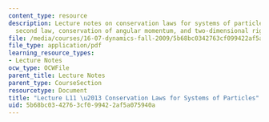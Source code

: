 ```yaml
---
content_type: resource
description: Lecture notes on conservation laws for systems of particles, Newton's
  second law, conservation of angular momentum, and two-dimensional rigid bodies.
file: /media/courses/16-07-dynamics-fall-2009/5b68bc0342763cf099422af5a075940a_MIT16_07F09_Lec11.pdf
file_type: application/pdf
learning_resource_types:
- Lecture Notes
ocw_type: OCWFile
parent_title: Lecture Notes
parent_type: CourseSection
resourcetype: Document
title: "Lecture L11 \u2013 Conservation Laws for Systems of Particles"
uid: 5b68bc03-4276-3cf0-9942-2af5a075940a
---
```

